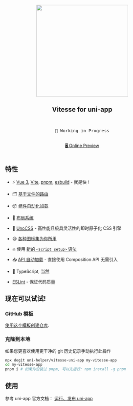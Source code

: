 <p align="center">
<img src="./.github/images/preview.png" width="300"/>
</p>

<h2 align="center">
Vitesse for uni-app
</h2><br>

<pre align="center">
🧪 Working in Progress
</pre>

<p align="center">
<br>
<a href="https://vitesse-uni-app.netlify.app/">🖥 Online Preview</a>
<br><br>
<a href="https://stackblitz.com/github/uni-helper/vitesse-uni-app"><img src="https://developer.stackblitz.com/img/open_in_stackblitz.svg" alt=""></a>
</p>

## 特性

- ⚡️ [Vue 3](https://github.com/vuejs/core), [Vite](https://github.com/vitejs/vite), [pnpm](https://pnpm.io/), [esbuild](https://github.com/evanw/esbuild) - 就是快！

- 🗂 [基于文件的路由](./src/pages)

- 📦 [组件自动化加载](./src/components)

- 📑 [布局系统](./src/layouts)

- 🎨 [UnoCSS](https://github.com/unocss/unocss) - 高性能且极具灵活性的即时原子化 CSS 引擎

- 😃 [各种图标集为你所用](https://github.com/antfu/unocss/tree/main/packages/preset-icons)

- 🔥 使用 [新的 `<script setup>` 语法](https://github.com/vuejs/rfcs/pull/227)

- 📥 [API 自动加载](https://github.com/antfu/unplugin-auto-import) - 直接使用 Composition API 无需引入

- 🦾 TypeScript, 当然
<!-- eslint -->
- [ESLint](https://eslint.org/) - 保证代码质量

## 现在可以试试!

### GitHub 模板

[使用这个模板创建仓库](https://github.com/uni-helper/vitesse-uni-app/generate).

### 克隆到本地

如果您更喜欢使用更干净的 git 历史记录手动执行此操作

```bash
npx degit uni-helper/vitesse-uni-app my-vitesse-app
cd my-vitesse-app
pnpm i # 如果你没装过 pnpm, 可以先运行: npm install -g pnpm
```

## 使用

参考 uni-app 官方文档： [运行、发布 uni-app](https://uniapp.dcloud.net.cn/quickstart-cli.html#%E8%BF%90%E8%A1%8C%E3%80%81%E5%8F%91%E5%B8%83uni-app)
